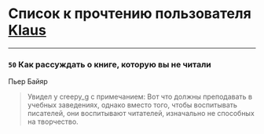 # Список к прочтению пользователя [Klaus](http://ru.linkedin.com/in/sidelnikov/)
---

### `50` Как рассуждать о книге, которую вы не читали
Пьер Байяр
> Увидел у creepy_g с примечанием: Вот что должны преподавать в учебных заведениях, однако вместо того, чтобы воспитывать писателей, они воспитывают читателей, изначально не способных на творчество.

